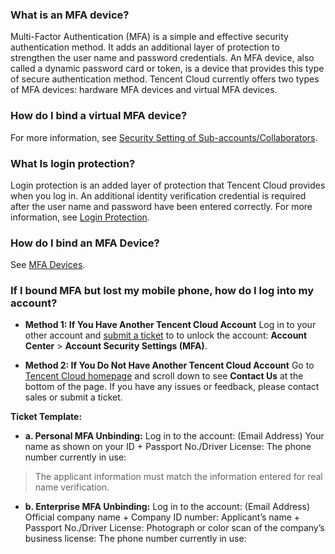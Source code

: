 ### What is an MFA device?
Multi-Factor Authentication (MFA) is a simple and effective security authentication method. It adds an additional layer of protection to strengthen the user name and password credentials. An MFA device, also called a dynamic password card or token, is a device that provides this type of secure authentication method. Tencent Cloud currently offers two types of MFA devices: hardware MFA devices and virtual MFA devices.

### How do I bind a virtual MFA device?
For more information, see [Security Setting of Sub-accounts/Collaborators](https://intl.cloud.tencent.com/document/product/598/14985).

### What Is login protection?
Login protection is an added layer of protection that Tencent Cloud provides when you log in. An additional identity verification credential is required after the user name and password have been entered correctly. For more information, see [Login Protection](https://intl.cloud.tencent.com/document/product/378/8392).

### How do I bind an MFA Device?
See [MFA Devices](https://intl.cloud.tencent.com/document/product/378/32528).



### If I bound MFA but lost my mobile phone, how do I log into my account?
- **Method 1: If You Have Another Tencent Cloud Account**
Log in to your other account and [submit a ticket](https://console.cloud.tencent.com/workorder/category) to to unlock the account: **Account Center** > **Account Security Settings (MFA)**.
 
- **Method 2: If You Do Not Have Another Tencent Cloud Account**
Go to [Tencent Cloud homepage](https://intl.cloud.tencent.com/) and scroll down to see **Contact Us** at the bottom of the page. If you have any issues or feedback, please contact sales or submit a ticket.

**Ticket Template:**
- **a. Personal MFA Unbinding:**
Log in to the account:  (Email Address)
Your name as shown on your ID + Passport No./Driver License: 
The phone number currently in use:
> The applicant information must match the information entered for real name verification.

- **b. Enterprise MFA Unbinding:**
Log in to the account:  (Email Address)
Official company name + Company ID number: 
Applicant’s name + Passport No./Driver License:
Photograph or color scan of the company’s business license:
The phone number currently in use:
